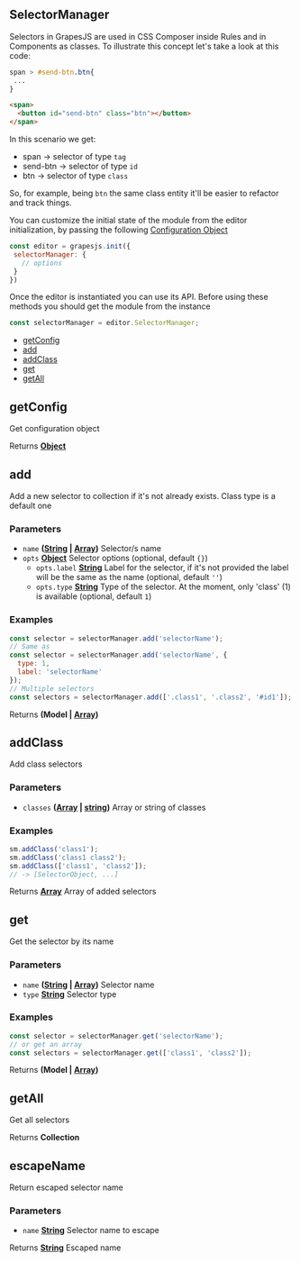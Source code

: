 <!-- Generated by documentation.js. Update this documentation by updating the source code. -->

## SelectorManager

Selectors in GrapesJS are used in CSS Composer inside Rules and in Components as classes. To illustrate this concept let's take
a look at this code:

```css
span > #send-btn.btn{
 ...
}
```

```html
<span>
  <button id="send-btn" class="btn"></button>
</span>
```

In this scenario we get:

-   span     -> selector of type `tag`
-   send-btn -> selector of type `id`
-   btn      -> selector of type `class`

So, for example, being `btn` the same class entity it'll be easier to refactor and track things.

You can customize the initial state of the module from the editor initialization, by passing the following [Configuration Object][1]

```js
const editor = grapesjs.init({
 selectorManager: {
   // options
 }
})
```

Once the editor is instantiated you can use its API. Before using these methods you should get the module from the instance

```js
const selectorManager = editor.SelectorManager;
```

-   [getConfig][2]
-   [add][3]
-   [addClass][4]
-   [get][5]
-   [getAll][6]

## getConfig

Get configuration object

Returns **[Object][7]** 

## add

Add a new selector to collection if it's not already exists. Class type is a default one

### Parameters

-   `name` **([String][8] \| [Array][9])** Selector/s name
-   `opts` **[Object][7]** Selector options (optional, default `{}`)
    -   `opts.label` **[String][8]** Label for the selector, if it's not provided the label will be the same as the name (optional, default `''`)
    -   `opts.type` **[String][8]** Type of the selector. At the moment, only 'class' (1) is available (optional, default `1`)

### Examples

```javascript
const selector = selectorManager.add('selectorName');
// Same as
const selector = selectorManager.add('selectorName', {
  type: 1,
  label: 'selectorName'
});
// Multiple selectors
const selectors = selectorManager.add(['.class1', '.class2', '#id1']);
```

Returns **(Model | [Array][9])** 

## addClass

Add class selectors

### Parameters

-   `classes` **([Array][9] \| [string][8])** Array or string of classes

### Examples

```javascript
sm.addClass('class1');
sm.addClass('class1 class2');
sm.addClass(['class1', 'class2']);
// -> [SelectorObject, ...]
```

Returns **[Array][9]** Array of added selectors

## get

Get the selector by its name

### Parameters

-   `name` **([String][8] \| [Array][9])** Selector name
-   `type` **[String][8]** Selector type

### Examples

```javascript
const selector = selectorManager.get('selectorName');
// or get an array
const selectors = selectorManager.get(['class1', 'class2']);
```

Returns **(Model | [Array][9])** 

## getAll

Get all selectors

Returns **Collection** 

## escapeName

Return escaped selector name

### Parameters

-   `name` **[String][8]** Selector name to escape

Returns **[String][8]** Escaped name

[1]: https://github.com/artf/grapesjs/blob/master/src/selector_manager/config/config.js

[2]: #getconfig

[3]: #add

[4]: #addclass

[5]: #get

[6]: #getAll

[7]: https://developer.mozilla.org/docs/Web/JavaScript/Reference/Global_Objects/Object

[8]: https://developer.mozilla.org/docs/Web/JavaScript/Reference/Global_Objects/String

[9]: https://developer.mozilla.org/docs/Web/JavaScript/Reference/Global_Objects/Array
